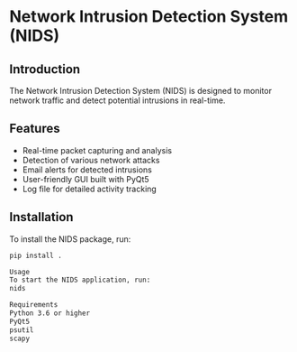 # Network Intrusion Detection System (NIDS)

## Introduction
The Network Intrusion Detection System (NIDS) is designed to monitor network traffic and detect potential intrusions in real-time.

## Features
- Real-time packet capturing and analysis
- Detection of various network attacks
- Email alerts for detected intrusions
- User-friendly GUI built with PyQt5
- Log file for detailed activity tracking

## Installation
To install the NIDS package, run:
```bash
pip install .

Usage
To start the NIDS application, run:
nids

Requirements
Python 3.6 or higher
PyQt5
psutil
scapy
